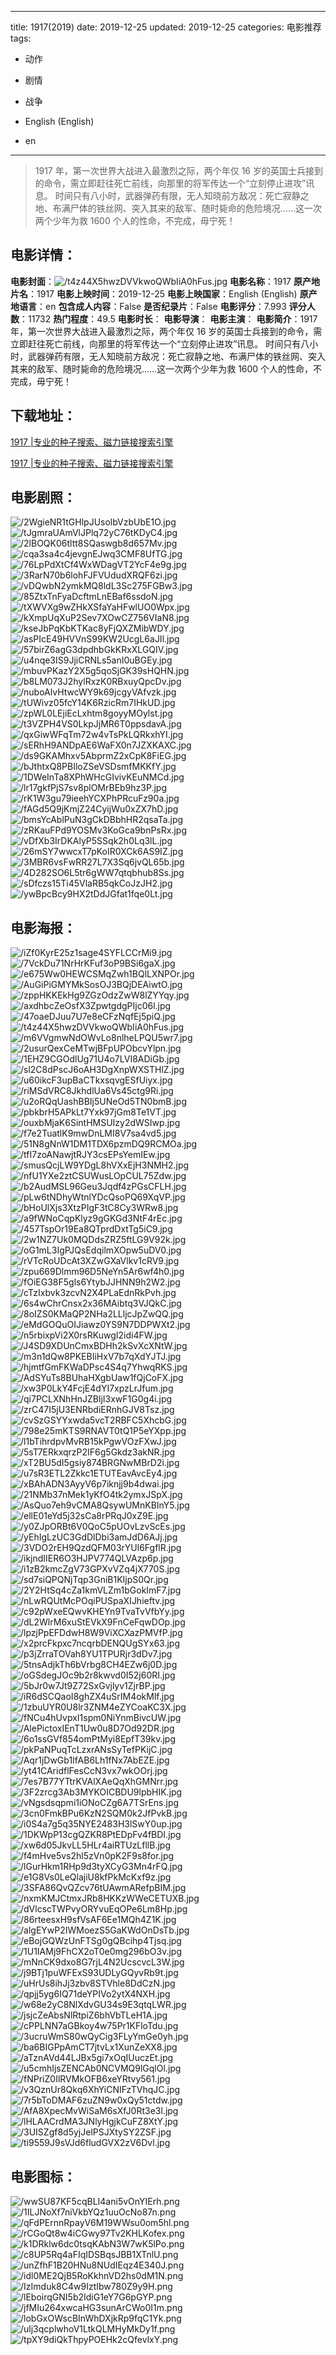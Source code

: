 
---
title: 1917(2019)
date: 2019-12-25
updated: 2019-12-25
categories: 电影推荐
tags:
- 动作
- 剧情
- 战争

- English (English)
- en
---


> 1917 年，第一次世界大战进入最激烈之际，两个年仅 16 岁的英国士兵接到的命令，需立即赶往死亡前线，向那里的将军传达一个“立刻停止进攻”讯息。 时间只有八小时，武器弹药有限，无人知晓前方敌况：死亡寂静之地、布满尸体的铁丝网、突入其来的敌军、随时毙命的危险境况……这一次两个少年为救 1600 个人的性命，不完成，毋宁死！

## **电影详情**：

**电影封面**：<img src="https://image.tmdb.org/t/p/w200/t4z44X5hwzDVVkwoQWbIiA0hFus.jpg" alt="/t4z44X5hwzDVVkwoQWbIiA0hFus.jpg" title="/t4z44X5hwzDVVkwoQWbIiA0hFus.jpg">
**电影名称**：1917
**原产地片名**：1917
**电影上映时间**：2019-12-25
**电影上映国家**：English (English)
**原产地语言**：en
**包含成人内容**：False
**是否纪录片**：False
**电影评分**：7.993
**评分人数**：11732
**热门程度**：49.5
**电影时长**：
**电影导演**：
**电影主演**：
**电影简介**：1917 年，第一次世界大战进入最激烈之际，两个年仅 16 岁的英国士兵接到的命令，需立即赶往死亡前线，向那里的将军传达一个“立刻停止进攻”讯息。 时间只有八小时，武器弹药有限，无人知晓前方敌况：死亡寂静之地、布满尸体的铁丝网、突入其来的敌军、随时毙命的危险境况……这一次两个少年为救 1600 个人的性命，不完成，毋宁死！

## **下载地址**：
[1917 |专业的种子搜索、磁力链接搜索引擎](https://movie.amd794.com:2083/?search=1917&ordering=&mode=match_phrase&page_size=10&page=1)

[1917 |专业的种子搜索、磁力链接搜索引擎](https://movie.amd794.com:2083/?search=1917&ordering=&mode=match_phrase&page_size=10&page=1)
 

## **电影剧照**：
<img src="https://image.tmdb.org/t/p/original/2WgieNR1tGHlpJUsolbVzbUbE1O.jpg" alt="/2WgieNR1tGHlpJUsolbVzbUbE1O.jpg" title="/2WgieNR1tGHlpJUsolbVzbUbE1O.jpg"><img src="https://image.tmdb.org/t/p/original/tJgmraUAmVlJPlq72yC76tKDyC4.jpg" alt="/tJgmraUAmVlJPlq72yC76tKDyC4.jpg" title="/tJgmraUAmVlJPlq72yC76tKDyC4.jpg"><img src="https://image.tmdb.org/t/p/original/2lBOQK06tltt8SQaswgb8d657Mv.jpg" alt="/2lBOQK06tltt8SQaswgb8d657Mv.jpg" title="/2lBOQK06tltt8SQaswgb8d657Mv.jpg"><img src="https://image.tmdb.org/t/p/original/cqa3sa4c4jevgnEJwq3CMF8UfTG.jpg" alt="/cqa3sa4c4jevgnEJwq3CMF8UfTG.jpg" title="/cqa3sa4c4jevgnEJwq3CMF8UfTG.jpg"><img src="https://image.tmdb.org/t/p/original/76LpPdXtCf4WxWDagVT2YcF4e9g.jpg" alt="/76LpPdXtCf4WxWDagVT2YcF4e9g.jpg" title="/76LpPdXtCf4WxWDagVT2YcF4e9g.jpg"><img src="https://image.tmdb.org/t/p/original/3RarN70b6lohFJFVUdudXRQF6zi.jpg" alt="/3RarN70b6lohFJFVUdudXRQF6zi.jpg" title="/3RarN70b6lohFJFVUdudXRQF6zi.jpg"><img src="https://image.tmdb.org/t/p/original/vDQwbN2ymkMQ8ldL3Sc275FGBw3.jpg" alt="/vDQwbN2ymkMQ8ldL3Sc275FGBw3.jpg" title="/vDQwbN2ymkMQ8ldL3Sc275FGBw3.jpg"><img src="https://image.tmdb.org/t/p/original/85ZtxTnFyaDcftmLnEBaf6ssdoN.jpg" alt="/85ZtxTnFyaDcftmLnEBaf6ssdoN.jpg" title="/85ZtxTnFyaDcftmLnEBaf6ssdoN.jpg"><img src="https://image.tmdb.org/t/p/original/tXWVXg9wZHkXSfaYaHFwlUO0Wpx.jpg" alt="/tXWVXg9wZHkXSfaYaHFwlUO0Wpx.jpg" title="/tXWVXg9wZHkXSfaYaHFwlUO0Wpx.jpg"><img src="https://image.tmdb.org/t/p/original/kXmpUqXuP2Sev7XOwCZ756VIaN8.jpg" alt="/kXmpUqXuP2Sev7XOwCZ756VIaN8.jpg" title="/kXmpUqXuP2Sev7XOwCZ756VIaN8.jpg"><img src="https://image.tmdb.org/t/p/original/kseJbPqKbKTKac8yFjQXZMibWDY.jpg" alt="/kseJbPqKbKTKac8yFjQXZMibWDY.jpg" title="/kseJbPqKbKTKac8yFjQXZMibWDY.jpg"><img src="https://image.tmdb.org/t/p/original/asPIcE49HVVnS99KW2UcgL6aJIl.jpg" alt="/asPIcE49HVVnS99KW2UcgL6aJIl.jpg" title="/asPIcE49HVVnS99KW2UcgL6aJIl.jpg"><img src="https://image.tmdb.org/t/p/original/57birZ6agG3dpdhbGkKRxXLGQIV.jpg" alt="/57birZ6agG3dpdhbGkKRxXLGQIV.jpg" title="/57birZ6agG3dpdhbGkKRxXLGQIV.jpg"><img src="https://image.tmdb.org/t/p/original/u4nqe3IS9JjiCRNLs5anI0uBGEy.jpg" alt="/u4nqe3IS9JjiCRNLs5anI0uBGEy.jpg" title="/u4nqe3IS9JjiCRNLs5anI0uBGEy.jpg"><img src="https://image.tmdb.org/t/p/original/mbuvPKazY2X5g5qoSjGK39sHQHN.jpg" alt="/mbuvPKazY2X5g5qoSjGK39sHQHN.jpg" title="/mbuvPKazY2X5g5qoSjGK39sHQHN.jpg"><img src="https://image.tmdb.org/t/p/original/b8LM073J2hylRxzK0RBxuyQpcDv.jpg" alt="/b8LM073J2hylRxzK0RBxuyQpcDv.jpg" title="/b8LM073J2hylRxzK0RBxuyQpcDv.jpg"><img src="https://image.tmdb.org/t/p/original/nuboAlvHtwcWY9k69jcgyVAfvzk.jpg" alt="/nuboAlvHtwcWY9k69jcgyVAfvzk.jpg" title="/nuboAlvHtwcWY9k69jcgyVAfvzk.jpg"><img src="https://image.tmdb.org/t/p/original/tUWivz05fcY14K6RzicRm7IHkUD.jpg" alt="/tUWivz05fcY14K6RzicRm7IHkUD.jpg" title="/tUWivz05fcY14K6RzicRm7IHkUD.jpg"><img src="https://image.tmdb.org/t/p/original/zpWL0LEjiEcLxhtm8goyyMOylst.jpg" alt="/zpWL0LEjiEcLxhtm8goyyMOylst.jpg" title="/zpWL0LEjiEcLxhtm8goyyMOylst.jpg"><img src="https://image.tmdb.org/t/p/original/t3VZPH4VS0LkpJjMR6T0ppsdavA.jpg" alt="/t3VZPH4VS0LkpJjMR6T0ppsdavA.jpg" title="/t3VZPH4VS0LkpJjMR6T0ppsdavA.jpg"><img src="https://image.tmdb.org/t/p/original/qxGiwWFqTm72w4vTsPkLQRkxhYI.jpg" alt="/qxGiwWFqTm72w4vTsPkLQRkxhYI.jpg" title="/qxGiwWFqTm72w4vTsPkLQRkxhYI.jpg"><img src="https://image.tmdb.org/t/p/original/sERhH9ANDpAE6WaFX0n7JZXKAXC.jpg" alt="/sERhH9ANDpAE6WaFX0n7JZXKAXC.jpg" title="/sERhH9ANDpAE6WaFX0n7JZXKAXC.jpg"><img src="https://image.tmdb.org/t/p/original/ds9GKAMhxv5AbprmZ2xCpK8FiEG.jpg" alt="/ds9GKAMhxv5AbprmZ2xCpK8FiEG.jpg" title="/ds9GKAMhxv5AbprmZ2xCpK8FiEG.jpg"><img src="https://image.tmdb.org/t/p/original/bJthtxQ8PBIloZSeVSDsmfMKKfY.jpg" alt="/bJthtxQ8PBIloZSeVSDsmfMKKfY.jpg" title="/bJthtxQ8PBIloZSeVSDsmfMKKfY.jpg"><img src="https://image.tmdb.org/t/p/original/1DWeInTa8XPhWHcGIvivKEuNMCd.jpg" alt="/1DWeInTa8XPhWHcGIvivKEuNMCd.jpg" title="/1DWeInTa8XPhWHcGIvivKEuNMCd.jpg"><img src="https://image.tmdb.org/t/p/original/lr17gkfPjS7sv8plOMrBEb9hz3P.jpg" alt="/lr17gkfPjS7sv8plOMrBEb9hz3P.jpg" title="/lr17gkfPjS7sv8plOMrBEb9hz3P.jpg"><img src="https://image.tmdb.org/t/p/original/rK1W3gu79ieehYCXPhPRcuFz90a.jpg" alt="/rK1W3gu79ieehYCXPhPRcuFz90a.jpg" title="/rK1W3gu79ieehYCXPhPRcuFz90a.jpg"><img src="https://image.tmdb.org/t/p/original/fAGd5Q9jKmjZ24CyijWu0xZX7hD.jpg" alt="/fAGd5Q9jKmjZ24CyijWu0xZX7hD.jpg" title="/fAGd5Q9jKmjZ24CyijWu0xZX7hD.jpg"><img src="https://image.tmdb.org/t/p/original/bmsYcAblPuN3gCkDBbhHR2qsaTa.jpg" alt="/bmsYcAblPuN3gCkDBbhHR2qsaTa.jpg" title="/bmsYcAblPuN3gCkDBbhHR2qsaTa.jpg"><img src="https://image.tmdb.org/t/p/original/zRKauFPd9YOSMv3KoGca9bnPsRx.jpg" alt="/zRKauFPd9YOSMv3KoGca9bnPsRx.jpg" title="/zRKauFPd9YOSMv3KoGca9bnPsRx.jpg"><img src="https://image.tmdb.org/t/p/original/vDfXb3IrDKAlyP5SSqk2h0Lq3lL.jpg" alt="/vDfXb3IrDKAlyP5SSqk2h0Lq3lL.jpg" title="/vDfXb3IrDKAlyP5SSqk2h0Lq3lL.jpg"><img src="https://image.tmdb.org/t/p/original/26mSY7wwcxT7pKoIR0XCk6AS9IZ.jpg" alt="/26mSY7wwcxT7pKoIR0XCk6AS9IZ.jpg" title="/26mSY7wwcxT7pKoIR0XCk6AS9IZ.jpg"><img src="https://image.tmdb.org/t/p/original/3MBR6vsFwRR27L7X3Sq6jvQL65b.jpg" alt="/3MBR6vsFwRR27L7X3Sq6jvQL65b.jpg" title="/3MBR6vsFwRR27L7X3Sq6jvQL65b.jpg"><img src="https://image.tmdb.org/t/p/original/4D282SO6L5tr6gWW7qtqbhub8Ss.jpg" alt="/4D282SO6L5tr6gWW7qtqbhub8Ss.jpg" title="/4D282SO6L5tr6gWW7qtqbhub8Ss.jpg"><img src="https://image.tmdb.org/t/p/original/sDfczs15Ti45VlaRB5qkCoJzJH2.jpg" alt="/sDfczs15Ti45VlaRB5qkCoJzJH2.jpg" title="/sDfczs15Ti45VlaRB5qkCoJzJH2.jpg"><img src="https://image.tmdb.org/t/p/original/ywBpcBcy9HX2tDdJGfat1fqe0Lt.jpg" alt="/ywBpcBcy9HX2tDdJGfat1fqe0Lt.jpg" title="/ywBpcBcy9HX2tDdJGfat1fqe0Lt.jpg">

## **电影海报**：
<img src="https://image.tmdb.org/t/p/original/iZf0KyrE25z1sage4SYFLCCrMi9.jpg" alt="/iZf0KyrE25z1sage4SYFLCCrMi9.jpg" title="/iZf0KyrE25z1sage4SYFLCCrMi9.jpg"><img src="https://image.tmdb.org/t/p/original/7VckDu71NrHrKFuf3oP9BSi6gaX.jpg" alt="/7VckDu71NrHrKFuf3oP9BSi6gaX.jpg" title="/7VckDu71NrHrKFuf3oP9BSi6gaX.jpg"><img src="https://image.tmdb.org/t/p/original/e675Ww0HEWCSMqZwh1BQlLXNPOr.jpg" alt="/e675Ww0HEWCSMqZwh1BQlLXNPOr.jpg" title="/e675Ww0HEWCSMqZwh1BQlLXNPOr.jpg"><img src="https://image.tmdb.org/t/p/original/AuGiPiGMYMkSosOJ3BQjDEAiwtO.jpg" alt="/AuGiPiGMYMkSosOJ3BQjDEAiwtO.jpg" title="/AuGiPiGMYMkSosOJ3BQjDEAiwtO.jpg"><img src="https://image.tmdb.org/t/p/original/zppHKKEkHg9ZGzOdzZwW8lZYYqy.jpg" alt="/zppHKKEkHg9ZGzOdzZwW8lZYYqy.jpg" title="/zppHKKEkHg9ZGzOdzZwW8lZYYqy.jpg"><img src="https://image.tmdb.org/t/p/original/axdhbcZeOsfX3ZpwtgdgPIjc06l.jpg" alt="/axdhbcZeOsfX3ZpwtgdgPIjc06l.jpg" title="/axdhbcZeOsfX3ZpwtgdgPIjc06l.jpg"><img src="https://image.tmdb.org/t/p/original/47oaeDJuu7U7e8eCFzNqfEj5piQ.jpg" alt="/47oaeDJuu7U7e8eCFzNqfEj5piQ.jpg" title="/47oaeDJuu7U7e8eCFzNqfEj5piQ.jpg"><img src="https://image.tmdb.org/t/p/original/t4z44X5hwzDVVkwoQWbIiA0hFus.jpg" alt="/t4z44X5hwzDVVkwoQWbIiA0hFus.jpg" title="/t4z44X5hwzDVVkwoQWbIiA0hFus.jpg"><img src="https://image.tmdb.org/t/p/original/m6VVgmwNdOWvLo8nlheLPQU5wr7.jpg" alt="/m6VVgmwNdOWvLo8nlheLPQU5wr7.jpg" title="/m6VVgmwNdOWvLo8nlheLPQU5wr7.jpg"><img src="https://image.tmdb.org/t/p/original/2usurQexCeMTwjBFpUPObcvYlpn.jpg" alt="/2usurQexCeMTwjBFpUPObcvYlpn.jpg" title="/2usurQexCeMTwjBFpUPObcvYlpn.jpg"><img src="https://image.tmdb.org/t/p/original/1EHZ9CGOdlUg71U4o7LVI8ADiGb.jpg" alt="/1EHZ9CGOdlUg71U4o7LVI8ADiGb.jpg" title="/1EHZ9CGOdlUg71U4o7LVI8ADiGb.jpg"><img src="https://image.tmdb.org/t/p/original/sl2C8dPscJ6oAH3DgXnpWXSTHlZ.jpg" alt="/sl2C8dPscJ6oAH3DgXnpWXSTHlZ.jpg" title="/sl2C8dPscJ6oAH3DgXnpWXSTHlZ.jpg"><img src="https://image.tmdb.org/t/p/original/u60ikcF3upBaCTkxsqvgESfUiyx.jpg" alt="/u60ikcF3upBaCTkxsqvgESfUiyx.jpg" title="/u60ikcF3upBaCTkxsqvgESfUiyx.jpg"><img src="https://image.tmdb.org/t/p/original/riMSdVRC8JkhdlUa6Vs45ctg9Ri.jpg" alt="/riMSdVRC8JkhdlUa6Vs45ctg9Ri.jpg" title="/riMSdVRC8JkhdlUa6Vs45ctg9Ri.jpg"><img src="https://image.tmdb.org/t/p/original/u2oRQqUashBBIj5UNeOd5TN0bmB.jpg" alt="/u2oRQqUashBBIj5UNeOd5TN0bmB.jpg" title="/u2oRQqUashBBIj5UNeOd5TN0bmB.jpg"><img src="https://image.tmdb.org/t/p/original/pbkbrH5APkLt7Yxk97jGm8Te1VT.jpg" alt="/pbkbrH5APkLt7Yxk97jGm8Te1VT.jpg" title="/pbkbrH5APkLt7Yxk97jGm8Te1VT.jpg"><img src="https://image.tmdb.org/t/p/original/ouxbMjaK6SintHMSUIzy2dWSIwp.jpg" alt="/ouxbMjaK6SintHMSUIzy2dWSIwp.jpg" title="/ouxbMjaK6SintHMSUIzy2dWSIwp.jpg"><img src="https://image.tmdb.org/t/p/original/f7e2TuatlK9mwDnLMI8V7sa4vd5.jpg" alt="/f7e2TuatlK9mwDnLMI8V7sa4vd5.jpg" title="/f7e2TuatlK9mwDnLMI8V7sa4vd5.jpg"><img src="https://image.tmdb.org/t/p/original/51N8gNnW1DM1TDX6pzmDQ9RCMOa.jpg" alt="/51N8gNnW1DM1TDX6pzmDQ9RCMOa.jpg" title="/51N8gNnW1DM1TDX6pzmDQ9RCMOa.jpg"><img src="https://image.tmdb.org/t/p/original/tfI7zoANawjtRJY3csEPsYemIEw.jpg" alt="/tfI7zoANawjtRJY3csEPsYemIEw.jpg" title="/tfI7zoANawjtRJY3csEPsYemIEw.jpg"><img src="https://image.tmdb.org/t/p/original/smusQcjLW9YDgL8hVXxEjH3NMH2.jpg" alt="/smusQcjLW9YDgL8hVXxEjH3NMH2.jpg" title="/smusQcjLW9YDgL8hVXxEjH3NMH2.jpg"><img src="https://image.tmdb.org/t/p/original/nfU1YXe2ztCSUWusLOpCUL75Zdw.jpg" alt="/nfU1YXe2ztCSUWusLOpCUL75Zdw.jpg" title="/nfU1YXe2ztCSUWusLOpCUL75Zdw.jpg"><img src="https://image.tmdb.org/t/p/original/b2AudMSL96Geu3Jqdf4zPGsCFLH.jpg" alt="/b2AudMSL96Geu3Jqdf4zPGsCFLH.jpg" title="/b2AudMSL96Geu3Jqdf4zPGsCFLH.jpg"><img src="https://image.tmdb.org/t/p/original/pLw6tNDhyWtnlYDcQsoPQ69XqVP.jpg" alt="/pLw6tNDhyWtnlYDcQsoPQ69XqVP.jpg" title="/pLw6tNDhyWtnlYDcQsoPQ69XqVP.jpg"><img src="https://image.tmdb.org/t/p/original/bHoUlXjs3XtzPIgF3tC8Cy3WRw8.jpg" alt="/bHoUlXjs3XtzPIgF3tC8Cy3WRw8.jpg" title="/bHoUlXjs3XtzPIgF3tC8Cy3WRw8.jpg"><img src="https://image.tmdb.org/t/p/original/a9fWNoCqpKlyz9gGKGd3NtF4rEc.jpg" alt="/a9fWNoCqpKlyz9gGKGd3NtF4rEc.jpg" title="/a9fWNoCqpKlyz9gGKGd3NtF4rEc.jpg"><img src="https://image.tmdb.org/t/p/original/457TspOr19Ea8QTprdDxtTg5iC9.jpg" alt="/457TspOr19Ea8QTprdDxtTg5iC9.jpg" title="/457TspOr19Ea8QTprdDxtTg5iC9.jpg"><img src="https://image.tmdb.org/t/p/original/2w1NZ7Uk0MQDdsZRZ5ftLG9V92k.jpg" alt="/2w1NZ7Uk0MQDdsZRZ5ftLG9V92k.jpg" title="/2w1NZ7Uk0MQDdsZRZ5ftLG9V92k.jpg"><img src="https://image.tmdb.org/t/p/original/oG1mL3IgPJQsEdqilmXOpw5uDV0.jpg" alt="/oG1mL3IgPJQsEdqilmXOpw5uDV0.jpg" title="/oG1mL3IgPJQsEdqilmXOpw5uDV0.jpg"><img src="https://image.tmdb.org/t/p/original/rVTcRoUDcAt3XZwGXaVlkv1cRV9.jpg" alt="/rVTcRoUDcAt3XZwGXaVlkv1cRV9.jpg" title="/rVTcRoUDcAt3XZwGXaVlkv1cRV9.jpg"><img src="https://image.tmdb.org/t/p/original/zpu669Dlmm96D5NeYn5Ar6wf4h0.jpg" alt="/zpu669Dlmm96D5NeYn5Ar6wf4h0.jpg" title="/zpu669Dlmm96D5NeYn5Ar6wf4h0.jpg"><img src="https://image.tmdb.org/t/p/original/fOiEG38F5gls6YtybJJHNN9h2W2.jpg" alt="/fOiEG38F5gls6YtybJJHNN9h2W2.jpg" title="/fOiEG38F5gls6YtybJJHNN9h2W2.jpg"><img src="https://image.tmdb.org/t/p/original/cTzIxbvk3zcvN2X4PLaEdnRkPvh.jpg" alt="/cTzIxbvk3zcvN2X4PLaEdnRkPvh.jpg" title="/cTzIxbvk3zcvN2X4PLaEdnRkPvh.jpg"><img src="https://image.tmdb.org/t/p/original/6s4wChrCnsx2x36MAibtq3VJQkC.jpg" alt="/6s4wChrCnsx2x36MAibtq3VJQkC.jpg" title="/6s4wChrCnsx2x36MAibtq3VJQkC.jpg"><img src="https://image.tmdb.org/t/p/original/8oIZS0KMaQP2NHa2LLljcJpZwQQ.jpg" alt="/8oIZS0KMaQP2NHa2LLljcJpZwQQ.jpg" title="/8oIZS0KMaQP2NHa2LLljcJpZwQQ.jpg"><img src="https://image.tmdb.org/t/p/original/eMdGOQuOIJiawz0YS9N7DDPWXt2.jpg" alt="/eMdGOQuOIJiawz0YS9N7DDPWXt2.jpg" title="/eMdGOQuOIJiawz0YS9N7DDPWXt2.jpg"><img src="https://image.tmdb.org/t/p/original/n5rbixpVi2X0rsRKuwgI2idi4FW.jpg" alt="/n5rbixpVi2X0rsRKuwgI2idi4FW.jpg" title="/n5rbixpVi2X0rsRKuwgI2idi4FW.jpg"><img src="https://image.tmdb.org/t/p/original/J4SD9XDUnCmxBDHh2kSvXcXNtW.jpg" alt="/J4SD9XDUnCmxBDHh2kSvXcXNtW.jpg" title="/J4SD9XDUnCmxBDHh2kSvXcXNtW.jpg"><img src="https://image.tmdb.org/t/p/original/m3n1dQw8PKEBIiHxV7b7qXdYJTJ.jpg" alt="/m3n1dQw8PKEBIiHxV7b7qXdYJTJ.jpg" title="/m3n1dQw8PKEBIiHxV7b7qXdYJTJ.jpg"><img src="https://image.tmdb.org/t/p/original/hjmtfGmFKWaDPsc4S4q7YhwqRKS.jpg" alt="/hjmtfGmFKWaDPsc4S4q7YhwqRKS.jpg" title="/hjmtfGmFKWaDPsc4S4q7YhwqRKS.jpg"><img src="https://image.tmdb.org/t/p/original/AdSYuTs8BUhaHXgbUaw1fQjCoFX.jpg" alt="/AdSYuTs8BUhaHXgbUaw1fQjCoFX.jpg" title="/AdSYuTs8BUhaHXgbUaw1fQjCoFX.jpg"><img src="https://image.tmdb.org/t/p/original/xw3P0LkY4FcjE4dYI7xpzLrJfum.jpg" alt="/xw3P0LkY4FcjE4dYI7xpzLrJfum.jpg" title="/xw3P0LkY4FcjE4dYI7xpzLrJfum.jpg"><img src="https://image.tmdb.org/t/p/original/qi7PCLXNhHnJZBljI3xwF1G0g4i.jpg" alt="/qi7PCLXNhHnJZBljI3xwF1G0g4i.jpg" title="/qi7PCLXNhHnJZBljI3xwF1G0g4i.jpg"><img src="https://image.tmdb.org/t/p/original/zrC47I5jU3ENRbdiERnhGJV8Tsz.jpg" alt="/zrC47I5jU3ENRbdiERnhGJV8Tsz.jpg" title="/zrC47I5jU3ENRbdiERnhGJV8Tsz.jpg"><img src="https://image.tmdb.org/t/p/original/cvSzGSYYxwda5vcT2RBFC5XhcbG.jpg" alt="/cvSzGSYYxwda5vcT2RBFC5XhcbG.jpg" title="/cvSzGSYYxwda5vcT2RBFC5XhcbG.jpg"><img src="https://image.tmdb.org/t/p/original/798e25mKTS9RNAVT0tQ1P5eYXpp.jpg" alt="/798e25mKTS9RNAVT0tQ1P5eYXpp.jpg" title="/798e25mKTS9RNAVT0tQ1P5eYXpp.jpg"><img src="https://image.tmdb.org/t/p/original/l1bTihrdpvMvRB15kPgwVOzFXwJ.jpg" alt="/l1bTihrdpvMvRB15kPgwVOzFXwJ.jpg" title="/l1bTihrdpvMvRB15kPgwVOzFXwJ.jpg"><img src="https://image.tmdb.org/t/p/original/5sT7ERkxqrzP2IF6g5Gkdz3akNR.jpg" alt="/5sT7ERkxqrzP2IF6g5Gkdz3akNR.jpg" title="/5sT7ERkxqrzP2IF6g5Gkdz3akNR.jpg"><img src="https://image.tmdb.org/t/p/original/xT2BU5dI5gsiy874BRGNwMBrD2i.jpg" alt="/xT2BU5dI5gsiy874BRGNwMBrD2i.jpg" title="/xT2BU5dI5gsiy874BRGNwMBrD2i.jpg"><img src="https://image.tmdb.org/t/p/original/u7sR3ETL2Zkkc1ETUTEavAvcEy4.jpg" alt="/u7sR3ETL2Zkkc1ETUTEavAvcEy4.jpg" title="/u7sR3ETL2Zkkc1ETUTEavAvcEy4.jpg"><img src="https://image.tmdb.org/t/p/original/xBAhADN3AyyV6p7iknjj9b4dwai.jpg" alt="/xBAhADN3AyyV6p7iknjj9b4dwai.jpg" title="/xBAhADN3AyyV6p7iknjj9b4dwai.jpg"><img src="https://image.tmdb.org/t/p/original/21NMb37nMek1yKfO4tk2ymxJSpX.jpg" alt="/21NMb37nMek1yKfO4tk2ymxJSpX.jpg" title="/21NMb37nMek1yKfO4tk2ymxJSpX.jpg"><img src="https://image.tmdb.org/t/p/original/AsQuo7eh9vCMA8QsywUMnKBInY5.jpg" alt="/AsQuo7eh9vCMA8QsywUMnKBInY5.jpg" title="/AsQuo7eh9vCMA8QsywUMnKBInY5.jpg"><img src="https://image.tmdb.org/t/p/original/ellE01eYd5j32sCa8rPRqJ0xZ9E.jpg" alt="/ellE01eYd5j32sCa8rPRqJ0xZ9E.jpg" title="/ellE01eYd5j32sCa8rPRqJ0xZ9E.jpg"><img src="https://image.tmdb.org/t/p/original/y0ZJpORBt6V0QoC5pUOvLzvScEs.jpg" alt="/y0ZJpORBt6V0QoC5pUOvLzvScEs.jpg" title="/y0ZJpORBt6V0QoC5pUOvLzvScEs.jpg"><img src="https://image.tmdb.org/t/p/original/yEhIgLzUC3GdDlDbi3amJdD6AJj.jpg" alt="/yEhIgLzUC3GdDlDbi3amJdD6AJj.jpg" title="/yEhIgLzUC3GdDlDbi3amJdD6AJj.jpg"><img src="https://image.tmdb.org/t/p/original/3VDO2rEH9QzdQFM03rYUl6FgflR.jpg" alt="/3VDO2rEH9QzdQFM03rYUl6FgflR.jpg" title="/3VDO2rEH9QzdQFM03rYUl6FgflR.jpg"><img src="https://image.tmdb.org/t/p/original/ikjndIIER6O3HJPV774QLVAzp6p.jpg" alt="/ikjndIIER6O3HJPV774QLVAzp6p.jpg" title="/ikjndIIER6O3HJPV774QLVAzp6p.jpg"><img src="https://image.tmdb.org/t/p/original/i1zB2kmcZgV73GPXvVZq4jX770S.jpg" alt="/i1zB2kmcZgV73GPXvVZq4jX770S.jpg" title="/i1zB2kmcZgV73GPXvVZq4jX770S.jpg"><img src="https://image.tmdb.org/t/p/original/sd7siQPQNjTqp3GniB1KIjpS0Qr.jpg" alt="/sd7siQPQNjTqp3GniB1KIjpS0Qr.jpg" title="/sd7siQPQNjTqp3GniB1KIjpS0Qr.jpg"><img src="https://image.tmdb.org/t/p/original/2Y2HtSq4cZa1kmVLZm1bGokImF7.jpg" alt="/2Y2HtSq4cZa1kmVLZm1bGokImF7.jpg" title="/2Y2HtSq4cZa1kmVLZm1bGokImF7.jpg"><img src="https://image.tmdb.org/t/p/original/nLwRQUtMcPOqiPUSpaXIJhieftv.jpg" alt="/nLwRQUtMcPOqiPUSpaXIJhieftv.jpg" title="/nLwRQUtMcPOqiPUSpaXIJhieftv.jpg"><img src="https://image.tmdb.org/t/p/original/c92pWxeEQwvKHEYn9TvaTvVfbYy.jpg" alt="/c92pWxeEQwvKHEYn9TvaTvVfbYy.jpg" title="/c92pWxeEQwvKHEYn9TvaTvVfbYy.jpg"><img src="https://image.tmdb.org/t/p/original/dL2WlrM6xuStEVkX9FnCeFqwDOp.jpg" alt="/dL2WlrM6xuStEVkX9FnCeFqwDOp.jpg" title="/dL2WlrM6xuStEVkX9FnCeFqwDOp.jpg"><img src="https://image.tmdb.org/t/p/original/lpzjPpEFDdwH8W9ViXCXazPMVfP.jpg" alt="/lpzjPpEFDdwH8W9ViXCXazPMVfP.jpg" title="/lpzjPpEFDdwH8W9ViXCXazPMVfP.jpg"><img src="https://image.tmdb.org/t/p/original/x2prcFkpxc7ncqrbDENQUgSYx63.jpg" alt="/x2prcFkpxc7ncqrbDENQUgSYx63.jpg" title="/x2prcFkpxc7ncqrbDENQUgSYx63.jpg"><img src="https://image.tmdb.org/t/p/original/p3jZrraTOVah8YU1TPURjr3dDv7.jpg" alt="/p3jZrraTOVah8YU1TPURjr3dDv7.jpg" title="/p3jZrraTOVah8YU1TPURjr3dDv7.jpg"><img src="https://image.tmdb.org/t/p/original/5tnsAdjkTh6bVrbg8CH4EZw6j0D.jpg" alt="/5tnsAdjkTh6bVrbg8CH4EZw6j0D.jpg" title="/5tnsAdjkTh6bVrbg8CH4EZw6j0D.jpg"><img src="https://image.tmdb.org/t/p/original/oGSdegJOc9b2r8kwvd0I52j60RI.jpg" alt="/oGSdegJOc9b2r8kwvd0I52j60RI.jpg" title="/oGSdegJOc9b2r8kwvd0I52j60RI.jpg"><img src="https://image.tmdb.org/t/p/original/5bJr0w7Jt9Z72SxGvjlyv1ZjrBP.jpg" alt="/5bJr0w7Jt9Z72SxGvjlyv1ZjrBP.jpg" title="/5bJr0w7Jt9Z72SxGvjlyv1ZjrBP.jpg"><img src="https://image.tmdb.org/t/p/original/iR6dSCQaoI8ghZX4uSrIM4okMlf.jpg" alt="/iR6dSCQaoI8ghZX4uSrIM4okMlf.jpg" title="/iR6dSCQaoI8ghZX4uSrIM4okMlf.jpg"><img src="https://image.tmdb.org/t/p/original/1zbuUYR0U8lr3ZNM4eZYCoaKC3X.jpg" alt="/1zbuUYR0U8lr3ZNM4eZYCoaKC3X.jpg" title="/1zbuUYR0U8lr3ZNM4eZYCoaKC3X.jpg"><img src="https://image.tmdb.org/t/p/original/fNCu4hUvpxI1spm0NiYnmBivcUW.jpg" alt="/fNCu4hUvpxI1spm0NiYnmBivcUW.jpg" title="/fNCu4hUvpxI1spm0NiYnmBivcUW.jpg"><img src="https://image.tmdb.org/t/p/original/AlePictoxIEnT1Uw0u8D7Od92DR.jpg" alt="/AlePictoxIEnT1Uw0u8D7Od92DR.jpg" title="/AlePictoxIEnT1Uw0u8D7Od92DR.jpg"><img src="https://image.tmdb.org/t/p/original/6o1ssGVf854omPtMyi8EpfT39kv.jpg" alt="/6o1ssGVf854omPtMyi8EpfT39kv.jpg" title="/6o1ssGVf854omPtMyi8EpfT39kv.jpg"><img src="https://image.tmdb.org/t/p/original/pkPaNPuqTcLzxrANsSyTefPKijC.jpg" alt="/pkPaNPuqTcLzxrANsSyTefPKijC.jpg" title="/pkPaNPuqTcLzxrANsSyTefPKijC.jpg"><img src="https://image.tmdb.org/t/p/original/Aqr1jDwGb1IfAB6Lh1fNx7AbEZE.jpg" alt="/Aqr1jDwGb1IfAB6Lh1fNx7AbEZE.jpg" title="/Aqr1jDwGb1IfAB6Lh1fNx7AbEZE.jpg"><img src="https://image.tmdb.org/t/p/original/yt41CAridflFesCcN3vx7wkOOrj.jpg" alt="/yt41CAridflFesCcN3vx7wkOOrj.jpg" title="/yt41CAridflFesCcN3vx7wkOOrj.jpg"><img src="https://image.tmdb.org/t/p/original/7es7B77YTtrKVAlXAeQqXhGMNrr.jpg" alt="/7es7B77YTtrKVAlXAeQqXhGMNrr.jpg" title="/7es7B77YTtrKVAlXAeQqXhGMNrr.jpg"><img src="https://image.tmdb.org/t/p/original/3F2zrcg3Ab3MYKOICBDU9lpbHIK.jpg" alt="/3F2zrcg3Ab3MYKOICBDU9lpbHIK.jpg" title="/3F2zrcg3Ab3MYKOICBDU9lpbHIK.jpg"><img src="https://image.tmdb.org/t/p/original/vNgsdsqpmi1iONoCZg6A7TSrEns.jpg" alt="/vNgsdsqpmi1iONoCZg6A7TSrEns.jpg" title="/vNgsdsqpmi1iONoCZg6A7TSrEns.jpg"><img src="https://image.tmdb.org/t/p/original/3cn0FmkBPu6KzN2SQM0k2JfPvkB.jpg" alt="/3cn0FmkBPu6KzN2SQM0k2JfPvkB.jpg" title="/3cn0FmkBPu6KzN2SQM0k2JfPvkB.jpg"><img src="https://image.tmdb.org/t/p/original/i0S4a7g5q35NYE2483H3lSwY0up.jpg" alt="/i0S4a7g5q35NYE2483H3lSwY0up.jpg" title="/i0S4a7g5q35NYE2483H3lSwY0up.jpg"><img src="https://image.tmdb.org/t/p/original/1DKWpP13cgQZKR8PtEDpFv4fBDI.jpg" alt="/1DKWpP13cgQZKR8PtEDpFv4fBDI.jpg" title="/1DKWpP13cgQZKR8PtEDpFv4fBDI.jpg"><img src="https://image.tmdb.org/t/p/original/xw6d05JkvLL5HLr4aiRTUzLfllB.jpg" alt="/xw6d05JkvLL5HLr4aiRTUzLfllB.jpg" title="/xw6d05JkvLL5HLr4aiRTUzLfllB.jpg"><img src="https://image.tmdb.org/t/p/original/f4mHve5vs2hl5zVn0pK2F9s8for.jpg" alt="/f4mHve5vs2hl5zVn0pK2F9s8for.jpg" title="/f4mHve5vs2hl5zVn0pK2F9s8for.jpg"><img src="https://image.tmdb.org/t/p/original/lGurHkm1RHp9d3tyXCyG3Mn4rFQ.jpg" alt="/lGurHkm1RHp9d3tyXCyG3Mn4rFQ.jpg" title="/lGurHkm1RHp9d3tyXCyG3Mn4rFQ.jpg"><img src="https://image.tmdb.org/t/p/original/e1G8Vs0LeQlajiU8kfPkMcKxf9z.jpg" alt="/e1G8Vs0LeQlajiU8kfPkMcKxf9z.jpg" title="/e1G8Vs0LeQlajiU8kfPkMcKxf9z.jpg"><img src="https://image.tmdb.org/t/p/original/3SFA86QvQZcv76tUAwmARefpBIM.jpg" alt="/3SFA86QvQZcv76tUAwmARefpBIM.jpg" title="/3SFA86QvQZcv76tUAwmARefpBIM.jpg"><img src="https://image.tmdb.org/t/p/original/nxmKMJCtmxJRb8HKKzWWeCETUXB.jpg" alt="/nxmKMJCtmxJRb8HKKzWWeCETUXB.jpg" title="/nxmKMJCtmxJRb8HKKzWWeCETUXB.jpg"><img src="https://image.tmdb.org/t/p/original/dVlcscTWPvyORYvuEqOPe6Lm8Hp.jpg" alt="/dVlcscTWPvyORYvuEqOPe6Lm8Hp.jpg" title="/dVlcscTWPvyORYvuEqOPe6Lm8Hp.jpg"><img src="https://image.tmdb.org/t/p/original/86rteesxH9sfVsAF6Ee1MQh4Z1K.jpg" alt="/86rteesxH9sfVsAF6Ee1MQh4Z1K.jpg" title="/86rteesxH9sfVsAF6Ee1MQh4Z1K.jpg"><img src="https://image.tmdb.org/t/p/original/algEYwP2IWMoezS5GaKWdOnDsTb.jpg" alt="/algEYwP2IWMoezS5GaKWdOnDsTb.jpg" title="/algEYwP2IWMoezS5GaKWdOnDsTb.jpg"><img src="https://image.tmdb.org/t/p/original/eBojGQWzUnFTSg0gQBcihp4Tjsq.jpg" alt="/eBojGQWzUnFTSg0gQBcihp4Tjsq.jpg" title="/eBojGQWzUnFTSg0gQBcihp4Tjsq.jpg"><img src="https://image.tmdb.org/t/p/original/1U1IAMj9FhCX2oT0e0mg296bO3v.jpg" alt="/1U1IAMj9FhCX2oT0e0mg296bO3v.jpg" title="/1U1IAMj9FhCX2oT0e0mg296bO3v.jpg"><img src="https://image.tmdb.org/t/p/original/mNnCK9dxo8G7rjL4N2UcscvcL3W.jpg" alt="/mNnCK9dxo8G7rjL4N2UcscvcL3W.jpg" title="/mNnCK9dxo8G7rjL4N2UcscvcL3W.jpg"><img src="https://image.tmdb.org/t/p/original/j9BTj1puWFExS93UDLyGQyvRb9t.jpg" alt="/j9BTj1puWFExS93UDLyGQyvRb9t.jpg" title="/j9BTj1puWFExS93UDLyGQyvRb9t.jpg"><img src="https://image.tmdb.org/t/p/original/uHrUs8ihJj3zbv8STVhle8DdCzN.jpg" alt="/uHrUs8ihJj3zbv8STVhle8DdCzN.jpg" title="/uHrUs8ihJj3zbv8STVhle8DdCzN.jpg"><img src="https://image.tmdb.org/t/p/original/qpjj5yg6IQ71deYPIVo2ytX4NXH.jpg" alt="/qpjj5yg6IQ71deYPIVo2ytX4NXH.jpg" title="/qpjj5yg6IQ71deYPIVo2ytX4NXH.jpg"><img src="https://image.tmdb.org/t/p/original/w68e2yC8NlXdvGU34s9E3qtqLWR.jpg" alt="/w68e2yC8NlXdvGU34s9E3qtqLWR.jpg" title="/w68e2yC8NlXdvGU34s9E3qtqLWR.jpg"><img src="https://image.tmdb.org/t/p/original/jsjcZeAbsNlRtpiZ6bhVbTLeH1A.jpg" alt="/jsjcZeAbsNlRtpiZ6bhVbTLeH1A.jpg" title="/jsjcZeAbsNlRtpiZ6bhVbTLeH1A.jpg"><img src="https://image.tmdb.org/t/p/original/cPPLNN7aGBkoy4w75Pr1KFloTdu.jpg" alt="/cPPLNN7aGBkoy4w75Pr1KFloTdu.jpg" title="/cPPLNN7aGBkoy4w75Pr1KFloTdu.jpg"><img src="https://image.tmdb.org/t/p/original/3ucruWmS80wQyCig3FLyYmGe0yh.jpg" alt="/3ucruWmS80wQyCig3FLyYmGe0yh.jpg" title="/3ucruWmS80wQyCig3FLyYmGe0yh.jpg"><img src="https://image.tmdb.org/t/p/original/ba6BIGPpAmCT7jtvLx1XunZeXX8.jpg" alt="/ba6BIGPpAmCT7jtvLx1XunZeXX8.jpg" title="/ba6BIGPpAmCT7jtvLx1XunZeXX8.jpg"><img src="https://image.tmdb.org/t/p/original/aTznAVd44LJBx5gi7xOqIUuczEt.jpg" alt="/aTznAVd44LJBx5gi7xOqIUuczEt.jpg" title="/aTznAVd44LJBx5gi7xOqIUuczEt.jpg"><img src="https://image.tmdb.org/t/p/original/u5cmhIjsZENCAb0NCVMQ9lGqlOl.jpg" alt="/u5cmhIjsZENCAb0NCVMQ9lGqlOl.jpg" title="/u5cmhIjsZENCAb0NCVMQ9lGqlOl.jpg"><img src="https://image.tmdb.org/t/p/original/fNPriZ0IlRVMkOFB6xeYRtvy561.jpg" alt="/fNPriZ0IlRVMkOFB6xeYRtvy561.jpg" title="/fNPriZ0IlRVMkOFB6xeYRtvy561.jpg"><img src="https://image.tmdb.org/t/p/original/v3QznUr8Qkq6XhYiCNIFzTVhqJC.jpg" alt="/v3QznUr8Qkq6XhYiCNIFzTVhqJC.jpg" title="/v3QznUr8Qkq6XhYiCNIFzTVhqJC.jpg"><img src="https://image.tmdb.org/t/p/original/7r5bToDMAF6zuZN9w0xQy51ctdw.jpg" alt="/7r5bToDMAF6zuZN9w0xQy51ctdw.jpg" title="/7r5bToDMAF6zuZN9w0xQy51ctdw.jpg"><img src="https://image.tmdb.org/t/p/original/AfA8XpecMvWiSaM6sXfJ0Rt3e3l.jpg" alt="/AfA8XpecMvWiSaM6sXfJ0Rt3e3l.jpg" title="/AfA8XpecMvWiSaM6sXfJ0Rt3e3l.jpg"><img src="https://image.tmdb.org/t/p/original/lHLAACrdMA3JNlyHgjkCuFZ8XtY.jpg" alt="/lHLAACrdMA3JNlyHgjkCuFZ8XtY.jpg" title="/lHLAACrdMA3JNlyHgjkCuFZ8XtY.jpg"><img src="https://image.tmdb.org/t/p/original/3UISZgf8d5yjJelPSJXtySY2ZSF.jpg" alt="/3UISZgf8d5yjJelPSJXtySY2ZSF.jpg" title="/3UISZgf8d5yjJelPSJXtySY2ZSF.jpg"><img src="https://image.tmdb.org/t/p/original/ti9559J9sVJd6fludGVX2zV6Dvl.jpg" alt="/ti9559J9sVJd6fludGVX2zV6Dvl.jpg" title="/ti9559J9sVJd6fludGVX2zV6Dvl.jpg">

## **电影图标**：
<img src="https://image.tmdb.org/t/p/original/wwSU87KF5cqBLI4ani5vOnYIErh.png" alt="/wwSU87KF5cqBLI4ani5vOnYIErh.png" title="/wwSU87KF5cqBLI4ani5vOnYIErh.png"><img src="https://image.tmdb.org/t/p/original/1ILJNoXf7niVkbYQz1uuOcNo87n.png" alt="/1ILJNoXf7niVkbYQz1uuOcNo87n.png" title="/1ILJNoXf7niVkbYQz1uuOcNo87n.png"><img src="https://image.tmdb.org/t/p/original/qFdPErnnRpayV6M19WWsu0om5hl.png" alt="/qFdPErnnRpayV6M19WWsu0om5hl.png" title="/qFdPErnnRpayV6M19WWsu0om5hl.png"><img src="https://image.tmdb.org/t/p/original/rCGoQt8w4iCGwy97Tv2KHLKofex.png" alt="/rCGoQt8w4iCGwy97Tv2KHLKofex.png" title="/rCGoQt8w4iCGwy97Tv2KHLKofex.png"><img src="https://image.tmdb.org/t/p/original/k1DRklw6dc0tsqKAbN3W7wK5lPo.png" alt="/k1DRklw6dc0tsqKAbN3W7wK5lPo.png" title="/k1DRklw6dc0tsqKAbN3W7wK5lPo.png"><img src="https://image.tmdb.org/t/p/original/c8UP5Rq4aFIqIDSBqsJBB1XTnlU.png" alt="/c8UP5Rq4aFIqIDSBqsJBB1XTnlU.png" title="/c8UP5Rq4aFIqIDSBqsJBB1XTnlU.png"><img src="https://image.tmdb.org/t/p/original/unZfhF1B20HNu8NUdIEqz4E340J.png" alt="/unZfhF1B20HNu8NUdIEqz4E340J.png" title="/unZfhF1B20HNu8NUdIEqz4E340J.png"><img src="https://image.tmdb.org/t/p/original/idl0ME2QjB5RoKkhnVD2hs0dM1N.png" alt="/idl0ME2QjB5RoKkhnVD2hs0dM1N.png" title="/idl0ME2QjB5RoKkhnVD2hs0dM1N.png"><img src="https://image.tmdb.org/t/p/original/IzImduk8C4w9IztIbw780Z9y9H.png" alt="/IzImduk8C4w9IztIbw780Z9y9H.png" title="/IzImduk8C4w9IztIbw780Z9y9H.png"><img src="https://image.tmdb.org/t/p/original/lEboirqGNI5b2IdiG1eY7G6pGYP.png" alt="/lEboirqGNI5b2IdiG1eY7G6pGYP.png" title="/lEboirqGNI5b2IdiG1eY7G6pGYP.png"><img src="https://image.tmdb.org/t/p/original/jfMIu264xwcaHG3sunArCWo0I1m.png" alt="/jfMIu264xwcaHG3sunArCWo0I1m.png" title="/jfMIu264xwcaHG3sunArCWo0I1m.png"><img src="https://image.tmdb.org/t/p/original/lobGxOWscBInWhDXjkRp9fqC1Yk.png" alt="/lobGxOWscBInWhDXjkRp9fqC1Yk.png" title="/lobGxOWscBInWhDXjkRp9fqC1Yk.png"><img src="https://image.tmdb.org/t/p/original/ulj3qcplwhoV1LtkQLMHyMkDy1f.png" alt="/ulj3qcplwhoV1LtkQLMHyMkDy1f.png" title="/ulj3qcplwhoV1LtkQLMHyMkDy1f.png"><img src="https://image.tmdb.org/t/p/original/tpXY9diQkThpyPOEHk2cQfevlxY.png" alt="/tpXY9diQkThpyPOEHk2cQfevlxY.png" title="/tpXY9diQkThpyPOEHk2cQfevlxY.png">

